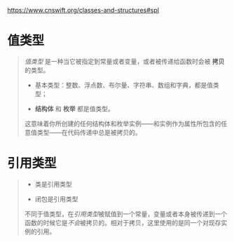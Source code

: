 https://www.cnswift.org/classes-and-structures#spl





# 值类型

> *值类型* 是一种当它被指定到常量或者变量，或者被传递给函数时会被 **拷贝** 的类型。
>
> * 基本类型：整数、浮点数、布尔量、字符串、数组和字典，都是值类型；
>
> * **结构体** 和 **枚举** 都是值类型。
>
> 这意味着你所创建的任何结构体和枚举实例——和实例作为属性所包含的任意值类型——在代码传递中总是被拷贝的。



# 引用类型

> * 类是引用类型
>
> * 闭包是引用类型
>
> 不同于值类型，在*引用类型*被赋值到一个常量，变量或者本身被传递到一个函数的时候它是*不会*被拷贝的。相对于拷贝，这里使用的是同一个对现存实例的引用。